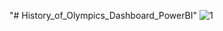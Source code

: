 "# History_of_Olympics_Dashboard_PowerBI" 
![1](https://github.com/user-attachments/assets/7cab1aec-4db0-4899-840b-948ecadaac4a)
